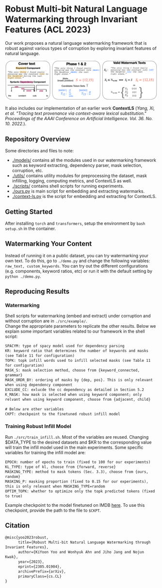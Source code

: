 # Robust Multi-bit Natural Language Watermarking through Invariant Features (ACL 2023)
Our work proposes a natural language watermarking framework that is robust against various types of corruption by 
exploring invariant features of natural language. 

![Figure1](visualization/fig/fig1.png)

It also includes our implementation of an earlier work **ContextLS** 
(*Yang, Xi, et al. "Tracing text provenance via context-aware lexical substitution." 
Proceedings of the AAAI Conference on Artificial Intelligence. Vol. 36. No. 10. 2022.*).

## Repository Overview
Some directories and files to note: 
- [./models/](models) contains all the modules used in our watermarking framework such as 
keyword extracting, dependency parser, mask selection, corruption, etc.
- [./utils/](utils) contains utility modules for preprocessing the dataset, mask infilling, 
logging, computing metrics, and ContextLS as well. 
- [./scripts/](scripts) contains shell scripts for running experiments.
- [./ours.py](ours.py) is main script for embedding and extracting watermarks. 
- [./context-ls.py](context-ls.py) is the script for embedding and extracting for ContextLS.


## Getting Started 
After installing `torch` and `transformers`, setup the environment by 
`bash setup.sh` in the container. <br>


## Watermarking Your Content
Instead of running it on a public dataset, you can try watermarking your own text.
To do this, go to `./demo.py` and change the following variables:
`
raw_text, custom_keywords
`.
You can try out the different configurations (e.g. components, keyword ratios, etc)
or run it with the default setting by `python ./demo.py`.

## Reproducing Results
### Watermarking
Shell scripts for watermarking (embed and extract) under corruption and without corruption 
are in `./src/example/`.<br />
Change the appropriate parameters to replicate the other results. 
Below we explain some important variables related to our framework in the shell script: <br>
```
SPACYM: type of spacy model used for dependency parsing
KR: keyword ratio that determines the number of keywords and masks (see Table 11 for configuration)
TOPK: topk infill words used to infill selected masks (see Table 11 for configuration)
MASK_S: mask selection method, choose from {keyword_connected, grammar}
MASK_ORDR_BY: ordering of masks by {dep, pos}. This is only relevant when using dependency component
EXCLUDE_CC: exlucde the cc dependency as detailed in Section 5.2
K_MASK: how mask is selected when using keyword component; only relvant when using keyword component, choose from {adjacent, child} 

# Below are other variables
CKPT: checkpoint to the finetuned robust infill model 
```
### Training Robust Infill Model 
Run `./src/train_infill.sh`. Most of the variables are reused. Changing $DATA_TYPE to the desired datasets
and $KR to the corresponding value will train the infill model used in the main experiments.
Some specific variables for training the infill model are:
```
EPOCH: number of epochs to train (fixed to 100 for our experiments)
KL_TYPE: type of kl, choose from {forward, reverse}
MASKING_TYPE: method to mask tokens (Sec. 3.3), choose from {ours, random}
MASKING_P: masking proportion (fixed to 0.15 for our experiments), this is only relevant when MASKING_TYPE=random
OPTIM_TOPK: whether to optimize only the topk predicted tokens (fixed to true) 
```

Example checkpoint to the model finetuned on IMDB [here](https://drive.google.com/file/d/1Tibqqm5QnkDAM6mPqcqKiqfN1K3k5fpE/view?usp=share_link).
To use this checkpoint, provide the path to the file to `$CKPT`.



## Citation 
```
@misc{yoo2023robust,
      title={Robust Multi-bit Natural Language Watermarking through Invariant Features}, 
      author={KiYoon Yoo and Wonhyuk Ahn and Jiho Jang and Nojun Kwak},
      year={2023},
      eprint={2305.01904},
      archivePrefix={arXiv},
      primaryClass={cs.CL}
}
```
